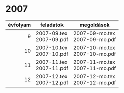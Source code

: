 # 2007

| évfolyam | feladatok | megoldások |
|---:|---|---|
| 9|2007-09.tex <br> 2007-09.pdf | 2007-09-mo.tex <br> 2007-09-mo.pdf|
| 10|2007-10.tex <br> 2007-10.pdf | 2007-10-mo.tex <br> 2007-10-mo.pdf|
| 11|2007-11.tex <br> 2007-11.pdf | 2007-11-mo.tex <br> 2007-11-mo.pdf|
| 12|2007-12.tex <br> 2007-12.pdf | 2007-12-mo.tex <br> 2007-12-mo.pdf|

